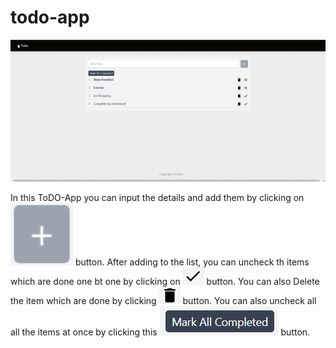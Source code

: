 # todo-app

![todo-app](/src/assets/cover.png)

In this ToDO-App you can input the details and add them by clicking on <img src="/src/assets/add.png" width="100" height="100"> button.
After adding to the list, you can uncheck th items which are done one bt one by clicking on ![Alt text](/src/assets/tick.png) button.
You can also Delete the item which are done by clicking ![Alt text](/src/assets/delete.png) button.
You can also uncheck all all the items at once by clicking this ![Alt text](/src/assets/mark.png) button.
